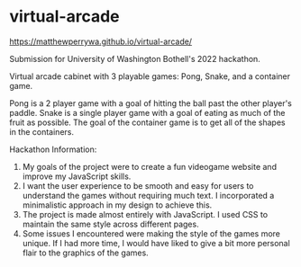 # virtual-arcade
https://matthewperrywa.github.io/virtual-arcade/

Submission for University of Washington Bothell's 2022 hackathon.

Virtual arcade cabinet with 3 playable games: Pong, Snake, and a container game.

Pong is a 2 player game with a goal of hitting the ball past the other player's paddle. Snake is a single player game with a goal of eating as much of the fruit as possible. The goal of the container game is to get all of the shapes in the containers.

Hackathon Information:

1. My goals of the project were to create a fun videogame website and improve my JavaScript skills.
2. I want the user experience to be smooth and easy for users to understand the games without requiring much text. I incorporated a minimalistic approach in my design to achieve this.
3. The project is made almost entirely with JavaScript. I used CSS to maintain the same style across different pages.
4. Some issues I encountered were making the style of the games more unique. If I had more time, I would have liked to give a bit more personal flair to the graphics of the games.
